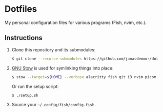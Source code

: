 # Dotfiles

My personal configuration files for various programs (Fish, nvim, etc.).

## Instructions

1. Clone this repository and its submodules:
   ```sh
   $ git clone --recurse-submodules https://github.com/jonasdemoor/dotfiles
   ```
2. [GNU Stow](https://www.gnu.org/software/stow/) is used for symlinking things into place:
   ```sh
   $ stow --target=${HOME} --verbose alacritty fish git i3 nvim picom
   ```
   Or run the setup script:
   ```sh
   $ ./setup.sh
   ```
3. Source your `~/.config/fish/config.fish`.

